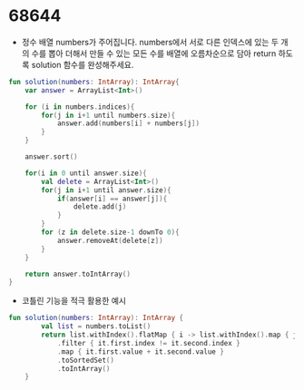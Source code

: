 # 68644

- 정수 배열 numbers가 주어집니다. numbers에서 서로 다른 인덱스에 있는 두 개의 수를 뽑아 더해서 만들 수 있는 모든 수를 배열에 오름차순으로 담아 return 하도록 solution 함수를 완성해주세요.

```kotlin
fun solution(numbers: IntArray): IntArray{
    var answer = ArrayList<Int>()

    for (i in numbers.indices){
        for(j in i+1 until numbers.size){
            answer.add(numbers[i] + numbers[j])
        }
    }

    answer.sort()

    for(i in 0 until answer.size){
        val delete = ArrayList<Int>()
        for(j in i+1 until answer.size){
            if(answer[i] == answer[j]){
                delete.add(j)
            }
        }
        for (z in delete.size-1 downTo 0){
            answer.removeAt(delete[z])
        }
    }

    return answer.toIntArray()
}
```



- 코틀린 기능을 적극 활용한 예시

```kotlin
fun solution(numbers: IntArray): IntArray {
        val list = numbers.toList()
        return list.withIndex().flatMap { i -> list.withIndex().map { j -> i to j } }
            .filter { it.first.index != it.second.index }
            .map { it.first.value + it.second.value }
            .toSortedSet()
            .toIntArray()
    }
```

